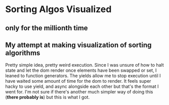 # Sorting Algos Visualized
## only for the millionth time

## My attempt at making visualization of sorting algorithms
Pretty simple idea, pretty weird execution.
Since I was unsure of how to halt state and let the dom render once elements have been swapped or set, I leaned to function generators. The yields allow me to stop execution until I have waited some amount of time for the dom to render. It feels super hacky to use yield, and async alongside each other but that's the format I went for.
I'm not sure if there's another much simpler way of doing this (**there probably is**) but this is what I got.

